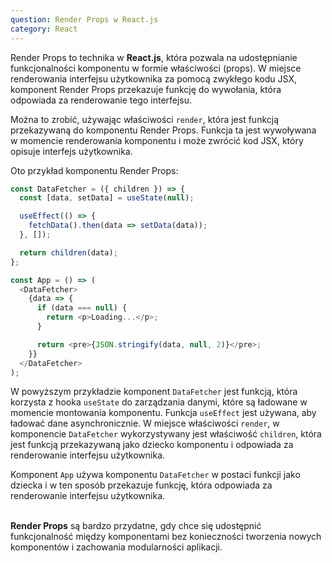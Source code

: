 ```yaml
---
question: Render Props w React.js
category: React
---
```


Render Props to technika w **React.js**, która pozwala na udostępnianie funkcjonalności komponentu w formie właściwości (props). 
W miejsce renderowania interfejsu użytkownika za pomocą zwykłego kodu JSX, komponent Render Props przekazuje funkcję do wywołania, która odpowiada za renderowanie tego interfejsu.

Można to zrobić, używając właściwości `render`, która jest funkcją przekazywaną do komponentu Render Props. 
Funkcja ta jest wywoływana w momencie renderowania komponentu i może zwrócić kod JSX, który opisuje interfejs użytkownika.

Oto przykład komponentu Render Props:

```javascript
const DataFetcher = ({ children }) => {
  const [data, setData] = useState(null);

  useEffect(() => {
    fetchData().then(data => setData(data));
  }, []);

  return children(data);
};

const App = () => (
  <DataFetcher>
    {data => {
      if (data === null) {
        return <p>Loading...</p>;
      }

      return <pre>{JSON.stringify(data, null, 2)}</pre>;
    }}
  </DataFetcher>
);
```

W powyższym przykładzie komponent `DataFetcher` jest funkcją, która korzysta z hooka `useState` do zarządzania danymi, które są ładowane w momencie montowania komponentu. 
Funkcja `useEffect` jest używana, aby ładować dane asynchronicznie. 
W miejsce właściwości `render`, w komponencie `DataFetcher` wykorzystywany jest właściwość `children`, która jest funkcją przekazywaną jako dziecko komponentu i odpowiada za renderowanie interfejsu użytkownika.

Komponent `App` używa komponentu `DataFetcher` w postaci funkcji jako dziecka i w ten sposób przekazuje funkcję, która odpowiada za renderowanie interfejsu użytkownika.
&nbsp;  
&nbsp;


**Render Props** są bardzo przydatne, gdy chce się udostępnić funkcjonalność między komponentami bez konieczności tworzenia nowych komponentów i zachowania modularności aplikacji.